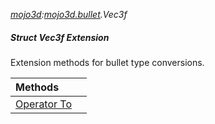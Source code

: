 _[mojo3d](../../modules/mojo3d/mojo3d-module.md):[mojo3d.bullet](../../modules/mojo3d/mojo3d-bullet.md).Vec3f_
##### Struct Vec3f Extension
Extension methods for bullet type conversions.

| Methods | |
|:---|:---|
| [Operator To](mojo3d-bullet-vec3f_ext-to_ext.md) |  |
